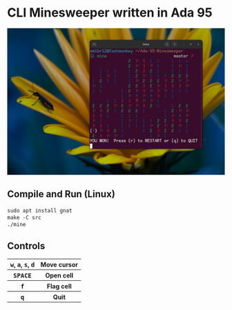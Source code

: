 # CLI Minesweeper written in Ada 95

![Image of program](./example.png)

## Compile and Run (Linux)

```shell
sudo apt install gnat
make -C src
./mine
```

## Controls
<table>
    <tr>
        <th><kbd>w</kbd>, <kbd>a</kbd>, <kbd>s</kbd>, <kbd>d</kbd></th>
        <th>Move cursor</th>
    </tr>
     <tr>
        <th><kbd>SPACE</kbd></th>
        <th>Open cell</th>
    </tr>
     <tr>
        <th><kbd>f</kbd></th>
        <th>Flag cell</th>
    </tr>
     <tr>
        <th><kbd>q</kbd></th>
        <th>Quit</th>
    </tr>
</table>
